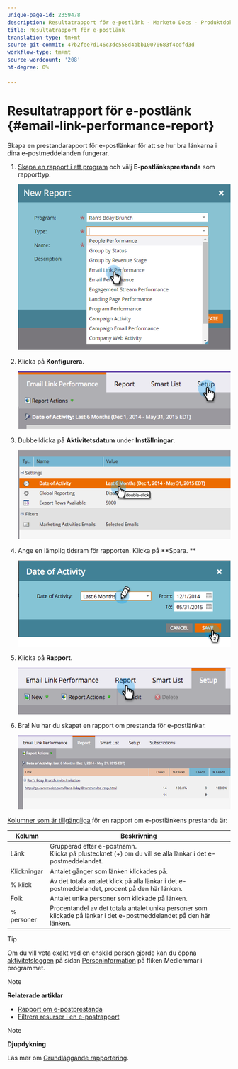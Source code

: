 ```yaml
---
unique-page-id: 2359478
description: Resultatrapport för e-postlänk - Marketo Docs - Produktdokumentation
title: Resultatrapport för e-postlänk
translation-type: tm+mt
source-git-commit: 47b2fee7d146c3dc558d4bbb10070683f4cdfd3d
workflow-type: tm+mt
source-wordcount: '208'
ht-degree: 0%

---
```



# Resultatrapport för e-postlänk {#email-link-performance-report}

Skapa en prestandarapport för e-postlänkar för att se hur bra länkarna i dina e-postmeddelanden fungerar.

1. [Skapa en rapport i ett program](../../../../product-docs/reporting/basic-reporting/creating-reports/create-a-report-in-a-program.md) och välj **E-postlänksprestanda** som rapporttyp.

   ![](assets/image2017-3-29-9-3a10-3a41.png)

1. Klicka på **Konfigurera**.

   ![](assets/image2015-5-20-11-3a18-3a0.png)

1. Dubbelklicka på **Aktivitetsdatum** under **Inställningar**.

   ![](assets/image2015-5-20-11-3a18-3a59.png)

1. Ange en lämplig tidsram för rapporten. Klicka på **Spara. **

   ![](assets/image2015-5-20-11-3a20-3a52.png)

1. Klicka på **Rapport**.

   ![](assets/image2015-5-20-11-3a22-3a24.png)

1. Bra! Nu har du skapat en rapport om prestanda för e-postlänkar.

   ![](assets/image2015-5-20-11-3a23-3a33.png)

[Kolumner som är tillgängliga](../../../../product-docs/reporting/basic-reporting/editing-reports/select-report-columns.md) för en rapport om e-postlänkens prestanda är:

<table> 
 <thead> 
  <tr> 
   <th colspan="1" rowspan="1">Kolumn</th> 
   <th colspan="1" rowspan="1">Beskrivning</th> 
  </tr> 
 </thead> 
 <tbody> 
  <tr> 
   <td colspan="1" rowspan="1">Länk</td> 
   <td colspan="1" rowspan="1">Grupperad efter e-postnamn.<br>Klicka på plustecknet (+) om du vill se alla länkar i det e-postmeddelandet.</td> 
  </tr> 
  <tr> 
   <td colspan="1" rowspan="1">Klickningar</td> 
   <td colspan="1" rowspan="1">Antalet gånger som länken klickades på.</td> 
  </tr> 
  <tr> 
   <td colspan="1" rowspan="1">% klick</td> 
   <td colspan="1" rowspan="1">Av det totala antalet klick på alla länkar i det e-postmeddelandet, procent på den här länken.</td> 
  </tr> 
  <tr> 
   <td colspan="1" rowspan="1">Folk</td> 
   <td colspan="1" rowspan="1">Antalet unika personer som klickade på länken.</td> 
  </tr> 
  <tr> 
   <td colspan="1" rowspan="1">% personer</td> 
   <td colspan="1" rowspan="1">Procentandel av det totala antalet unika personer som klickade på länkar i det e-postmeddelandet på den här länken.</td> 
  </tr> 
 </tbody> 
</table>

>[!TIP]
>
>Om du vill veta exakt vad en enskild person gjorde kan du öppna [aktivitetsloggen](../../../../product-docs/core-marketo-concepts/smart-lists-and-static-lists/managing-people-in-smart-lists/filter-activity-types-in-the-activity-log-of-a-person.md) på sidan [Personinformation](../../../../product-docs/core-marketo-concepts/smart-lists-and-static-lists/managing-people-in-smart-lists/using-the-person-detail-page.md) på fliken Medlemmar i programmet.

>[!NOTE]
>
>**Relaterade artiklar**
>
>* [Rapport om e-postprestanda](email-performance-report.md)
>* [Filtrera resurser i en e-postrapport](../../../../product-docs/reporting/basic-reporting/report-activity/filter-assets-in-an-email-report.md)

>



>[!NOTE]
>
>**Djupdykning**
>
>Läs mer om [Grundläggande rapportering](http://docs.marketo.com/display/docs/basic+reporting).

